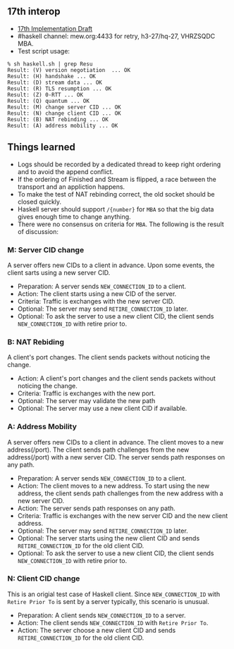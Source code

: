 ## 17th interop

- [17th Implementation Draft](https://github.com/quicwg/base-drafts/wiki/17th-Implementation-Draft)
- #haskell channel: mew.org:4433 for retry, h3-27/hq-27, VHRZSQDC MBA.
- Test script usage:

```
% sh haskell.sh | grep Resu               
Result: (V) version negotiation  ... OK
Result: (H) handshake ... OK
Result: (D) stream data ... OK
Result: (R) TLS resumption ... OK
Result: (Z) 0-RTT ... OK
Result: (Q) quantum ... OK
Result: (M) change server CID ... OK
Result: (N) change client CID ... OK
Result: (B) NAT rebinding ... OK
Result: (A) address mobility ... OK
```

## Things learned

- Logs should be recorded by a dedicated thread to keep right ordering and to avoid the append conflict.
- If the ordering of Finished and Stream is flipped, a race between the transport and an appliction happens.
- To make the test of NAT rebinding correct, the old socket should be closed quickly.
- Haskell server should support `/{number}` for `MBA` so that the big data gives enough time to change anything.
- There were no consensus on criteria for `MBA`. The following is the result of discussion:

### M: Server CID change

A server offers new CIDs to a client in advance. Upon some events, the client sarts using a new server CID.

- Preparation: A server sends `NEW_CONNECTION_ID` to a client.
- Action: The client starts using a new CID of the server.
- Criteria: Traffic is exchanges with the new server CID.
- Optional: The server may send `RETIRE_CONNECTION_ID` later.
- Optional: To ask the server to use a new client CID, the client sends `NEW_CONNECTION_ID` with retire prior to.

### B: NAT Rebiding

A client's port changes. The client sends packets without noticing the change.

- Action: A client's port changes and the client sends packets without noticing the change.
- Criteria: Traffic is exchanges with the new port.
- Optional: The server may validate the new path
- Optional: The server may use a new client CID if available.

### A: Address Mobility

A server offers new CIDs to a client in advance. The client moves to a new address(/port). The client sends path challenges from the new address(/port) with a new server CID. The server sends path responses on any path.

- Preparation: A server sends `NEW_CONNECTION_ID` to a client.
- Action: The client moves to a new address. To start using the new address, the client sends path challenges from the new address with a new server CID.
- Action: The server sends path responses on any path.
- Criteria: Traffic is exchanges with the new server CID and the new client address.
- Optional: The server may send `RETIRE_CONNECTION_ID` later.
- Optional: The server starts using the new client CID and sends `RETIRE_CONNECTION_ID` for the old client CID.
- Optional: To ask the server to use a new client CID, the client sends `NEW_CONNECTION_ID` with retire prior to.

### N: Client CID change

This is an origial test case of Haskell client. Since `NEW_CONNECTION_ID` with `Retire Prior To` is sent by a server typically, this scenario is unusual.

- Preparation: A client sends `NEW_CONNECTION_ID` to a server.
- Action: The client sends `NEW_CONNECTION_ID` with `Retire Prior To`.
- Action: The server choose a new client CID and sends `RETIRE_CONNECTION_ID` for the old client CID.
